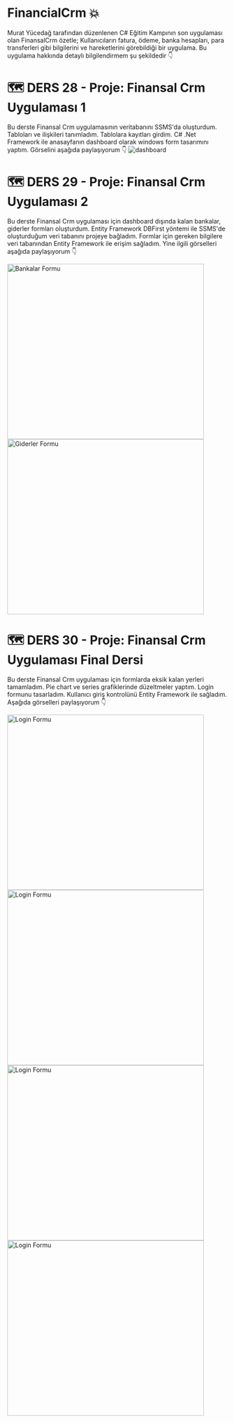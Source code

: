  # **FinancialCrm** :boom:
 Murat Yücedağ tarafından düzenlenen C# Eğitim Kampının son uygulaması olan FinansalCrm özetle; 
 Kullanıcıların  fatura, ödeme, banka hesapları, para transferleri gibi bilgilerini ve hareketlerini görebildiği bir uygulama.
 Bu uygulama hakkında detaylı bilgilendirmem şu şekildedir :point_down:
 
 # :world_map: DERS 28 - Proje: Finansal Crm Uygulaması 1
 Bu derste Finansal Crm uygulamasının veritabanını SSMS'da oluşturdum. Tabloları ve ilişkileri tanımladım. Tablolara kayıtları girdim.
 C# .Net Framework ile anasayfanın dashboard olarak windows form tasarımını yaptım. Görselini aşağıda paylaşıyorum :point_down: 
 ![dashboard](https://github.com/user-attachments/assets/9d083b94-7ef6-4f5a-aaca-f7f1494dea32)

 # :world_map: DERS 29 - Proje: Finansal Crm Uygulaması 2
 Bu derste Finansal Crm uygulaması için dashboard dışında kalan bankalar, giderler formları oluşturdum.
 Entity Framework DBFirst yöntemi ile SSMS'de oluşturduğum veri tabanını projeye bağladım.
 Formlar için gereken bilgilere veri tabanından Entity Framework ile erişim sağladım. Yine ilgili görselleri aşağıda paylaşıyorum :point_down:
 
<img src="https://github.com/user-attachments/assets/99db5302-0683-4c0e-92b9-5a9e57584191" alt="Bankalar Formu" width="450" height="400">
<img src="https://github.com/user-attachments/assets/f23a2b16-9b24-4642-9410-3e6a69e20907" alt="Giderler Formu" width="450" height="400">

 # :world_map: DERS 30 - Proje: Finansal Crm Uygulaması Final Dersi
 Bu derste Finansal Crm uygulaması için formlarda eksik kalan yerleri tamamladım. Pie chart ve series grafiklerinde düzeltmeler yaptım.
 Login formunu tasarladım. Kullanıcı giriş kontrolünü Entity Framework ile sağladım. Aşağıda görselleri paylaşıyorum :point_down:

<img src="https://github.com/user-attachments/assets/5fe38b82-2005-438e-82cc-459e58319f8c" alt="Login Formu" width="450" height="400">
<img src="https://github.com/user-attachments/assets/b07143e9-6a15-4be1-bb64-a49703d98324" alt="Login Formu" width="450" height="400">
<img src="https://github.com/user-attachments/assets/5d9d2299-6a82-495f-b428-287cea417d1c" alt="Login Formu" width="450" height="400">
<img src="https://github.com/user-attachments/assets/e685c96a-293a-4ac7-ad02-6777c03e9e45" alt="Login Formu" width="450" height="400">
